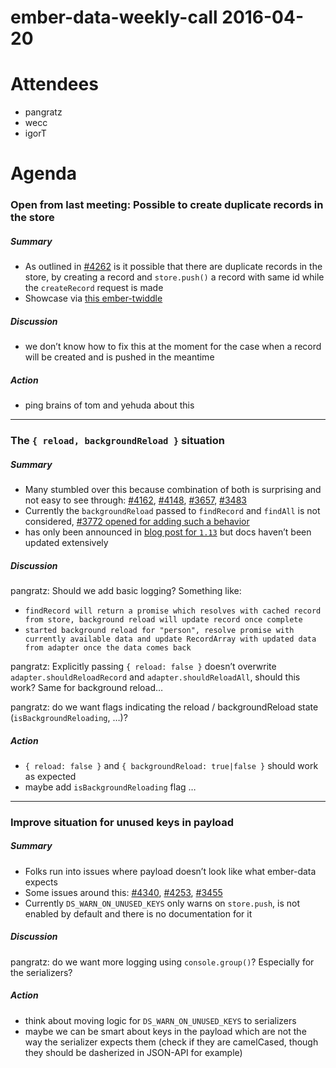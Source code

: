 ember-data-weekly-call 2016-04-20
=================================

Attendees
=========

-   pangratz
-   wecc
-   igorT

Agenda
======

### Open from last meeting: Possible to create duplicate records in the store

##### Summary

-   As outlined in [\#4262](https://github.com/emberjs/data/issues/4262) is it possible that there are duplicate records in the store, by creating a record and `store.push()` a record with same id while the `createRecord` request is made
-   Showcase via [this ember-twiddle](https://ember-twiddle.com/97ddeca43d6e405ffb5a4356303ade51?fileTreeShown=false&numColumns=2&openFiles=routes.application.js%2Ctemplates.application.hbs)

##### Discussion

-   we don’t know how to fix this at the moment for the case when a record will be created and is pushed in the meantime

##### Action

-   ping brains of tom and yehuda about this

------------------------------------------------------------------------

### The `{ reload, backgroundReload }` situation

##### Summary

-   Many stumbled over this because combination of both is surprising and not easy to see through: [\#4162](https://github.com/emberjs/data/issues/4162), [\#4148](https://github.com/emberjs/data/issues/4148), [\#3657](https://github.com/emberjs/data/issues/3657), [\#3483](https://github.com/emberjs/data/issues/3483)
-   Currently the `backgroundReload` passed to `findRecord` and `findAll` is not considered, [\#3772 opened for adding such a behavior](https://github.com/emberjs/data/issues/3772)
-   has only been announced in [blog post for `1.13`](http://emberjs.com/blog/2015/06/18/ember-data-1-13-released.html#toc_better-caching-defaults-for-code-findall-code-and-code-findrecord-code) but docs haven’t been updated extensively

##### Discussion

pangratz: Should we add basic logging? Something like:

-   `findRecord will return a promise which resolves with cached record from store, background reload will update record once complete`
-   `started background reload for "person", resolve promise with currently available data and update RecordArray with updated data from adapter once the data comes back`

pangratz: Explicitly passing `{ reload: false }` doesn’t overwrite `adapter.shouldReloadRecord` and `adapter.shouldReloadAll`, should this work? Same for background reload…

pangratz: do we want flags indicating the reload / backgroundReload state (`isBackgroundReloading`, …)?

##### Action

-   `{ reload: false }` and `{ backgroundReload: true|false }` should work as expected
-   maybe add `isBackgroundReloading` flag …

------------------------------------------------------------------------

### Improve situation for unused keys in payload

##### Summary

-   Folks run into issues where payload doesn’t look like what ember-data expects
-   Some issues around this: [\#4340](https://github.com/emberjs/data/issues/4340), [\#4253](https://github.com/emberjs/data/issues/4253), [\#3455](https://github.com/emberjs/data/issues/3455)
-   Currently `DS_WARN_ON_UNUSED_KEYS` only warns on `store.push`, is not enabled by default and there is no documentation for it

##### Discussion

pangratz: do we want more logging using `console.group()`? Especially for the serializers?

##### Action

-   think about moving logic for `DS_WARN_ON_UNUSED_KEYS` to serializers
-   maybe we can be smart about keys in the payload which are not the way the serializer expects them (check if they are camelCased, though they should be dasherized in JSON-API for example)
